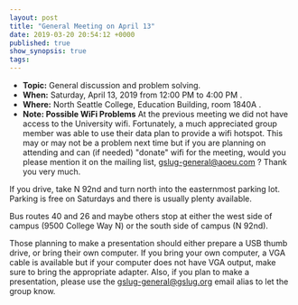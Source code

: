 ```yaml
---
layout: post
title: "General Meeting on April 13"
date: 2019-03-20 20:54:12 +0000
published: true
show_synopsis: true
tags:
---
```

* **Topic:** General discussion and problem solving.  
* **When:** Saturday, April 13, 2019 from 12:00 PM to 4:00 PM .
* **Where:** North Seattle College, Education Building, room 1840A .
* **Note: Possible WiFi Problems** At the previous meeting we did not have access to the University wifi.  Fortunately, a much appreciated group member was able to use their data plan to provide a wifi hotspot. This may or may not be a problem next time but if you are planning on attending and can (if needed) "donate" wifi for the meeting, would you please mention it on the mailing list, gslug-general@aoeu.com ?  Thank you very much.

If you drive, take N 92nd and turn north into the easternmost parking lot.  Parking is free on Saturdays and there is usually plenty available.

Bus routes 40 and 26 and maybe others stop at either the west side of campus (9500 College Way N) or the south side of campus (N 92nd).

Those planning to make a presentation should either prepare a USB thumb drive, or bring their own computer.  If you bring your own computer, a VGA cable is available but if your computer does not have VGA output, make sure to bring the appropriate adapter.  Also, if you plan to make a presentation, please use the gslug-general@gslug.org email alias to let the group know.

